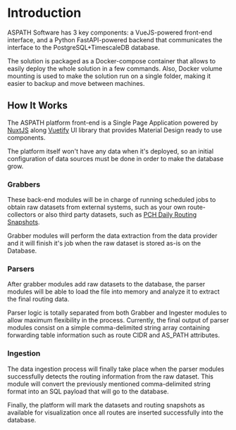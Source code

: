 # Introduction

ASPATH Software has 3 key components: a VueJS-powered front-end interface, and a Python FastAPI-powered backend that communicates the interface to the PostgreSQL+TimescaleDB database.

The solution is packaged as a Docker-compose container that allows to easily deploy the whole solution in a few commands. Also, Docker volume mounting is used to make the solution run on a single folder, making it easier to backup and move between machines.

## How It Works
The ASPATH platform front-end is a Single Page Application powered by [NuxtJS](https://nuxtjs.org/) along [Vuetify](https://vuetifyjs.com/) UI library that provides Material Design ready to use components.

The platform itself won't have any data when it's deployed, so an initial configuration of data sources must be done in order to make the database grow.


### Grabbers
These back-end modules will be in charge of running scheduled jobs to obtain raw datasets from external systems, such as your own route-collectors or also third party datasets, such as [PCH Daily Routing Snapshots](https://www.pch.net/resources/Routing_Data/IPv4_daily_snapshots/).

Grabber modules will perform the data extraction from the data provider and it will finish it's job when the raw dataset is stored as-is on the Database.

### Parsers
After grabber modules add raw datasets to the database, the parser modules will be able to load the file into memory and analyze it to extract the final routing data.

Parser logic is totally separated from both Grabber and Ingester modules to allow maximum flexibility in the process. Currently, the final output of parser modules consist on a simple comma-delimited string array containing forwarding table information such as route CIDR and AS_PATH attributes.

### Ingestion
The data ingestion process will finally take place when the parser modules successfully detects the routing information from the raw dataset. This module will convert the previously mentioned comma-delimited string format into an SQL payload that will go to the database.

Finally, the platform will mark the datasets and routing snapshots as available for visualization once all routes are inserted successfully into the database.